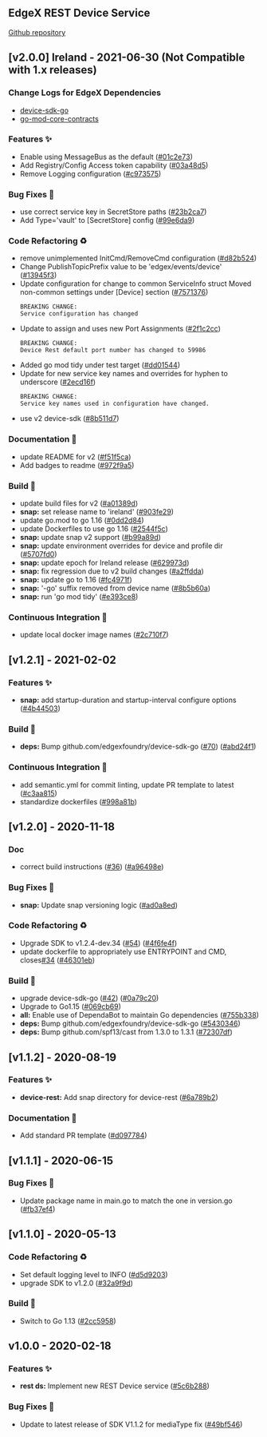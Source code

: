 
<a name="EdgeX REST Device Service (found in device-rest-go) Changelog"></a>
## EdgeX REST Device Service
[Github repository](https://github.com/edgexfoundry/device-rest-go)

## [v2.0.0] Ireland - 2021-06-30  (Not Compatible with 1.x releases)
### Change Logs for EdgeX Dependencies
- [device-sdk-go](https://github.com/edgexfoundry/device-sdk-go/blob/v2.0.0/CHANGELOG.md)
- [go-mod-core-contracts](https://github.com/edgexfoundry/go-mod-core-contracts/blob/v2.0.0/CHANGELOG.md)

### Features ✨
- Enable using MessageBus as the default ([#01c2e73](https://github.com/edgexfoundry/device-rest-go/commits/01c2e73))
- Add Registry/Config Access token capability ([#03a48d5](https://github.com/edgexfoundry/device-rest-go/commits/03a48d5))
- Remove Logging configuration ([#c973575](https://github.com/edgexfoundry/device-rest-go/commits/c973575))
### Bug Fixes 🐛
- use correct service key in SecretStore paths ([#23b2ca7](https://github.com/edgexfoundry/device-rest-go/commits/23b2ca7))
- Add Type='vault' to [SecretStore] config ([#99e6da9](https://github.com/edgexfoundry/device-rest-go/commits/99e6da9))
### Code Refactoring ♻
- remove unimplemented InitCmd/RemoveCmd configuration ([#d82b524](https://github.com/edgexfoundry/device-rest-go/commits/d82b524))
- Change PublishTopicPrefix value to be 'edgex/events/device' ([#13945f3](https://github.com/edgexfoundry/device-rest-go/commits/13945f3))
- Update configuration for change to common ServiceInfo struct Moved non-common settings under [Device] section ([#7571376](https://github.com/edgexfoundry/device-rest-go/commits/7571376))
    ```
    BREAKING CHANGE:
    Service configuration has changed
    ```
- Update to assign and uses new Port Assignments ([#2f1c2cc](https://github.com/edgexfoundry/device-rest-go/commits/2f1c2cc))
    ```
    BREAKING CHANGE:
    Device Rest default port number has changed to 59986
    ```
- Added go mod tidy under test target ([#dd01544](https://github.com/edgexfoundry/device-rest-go/commits/dd01544))
- Update for new service key names and overrides for hyphen to underscore ([#2ecd16f](https://github.com/edgexfoundry/device-rest-go/commits/2ecd16f))
    ```
    BREAKING CHANGE:
    Service key names used in configuration have changed.
    ```
- use v2 device-sdk ([#8b511d7](https://github.com/edgexfoundry/device-rest-go/commits/8b511d7))
### Documentation 📖
- update README for v2 ([#f51f5ca](https://github.com/edgexfoundry/device-rest-go/commits/f51f5ca))
- Add badges to readme ([#972f9a5](https://github.com/edgexfoundry/device-rest-go/commits/972f9a5))
### Build 👷
- update build files for v2 ([#a01389d](https://github.com/edgexfoundry/device-rest-go/commits/a01389d))
- **snap:** set release name to 'ireland' ([#903fe29](https://github.com/edgexfoundry/device-rest-go/commits/903fe29))
- update go.mod to go 1.16 ([#0dd2d84](https://github.com/edgexfoundry/device-rest-go/commits/0dd2d84))
- update Dockerfiles to use go 1.16 ([#2544f5c](https://github.com/edgexfoundry/device-rest-go/commits/2544f5c))
- **snap:** update snap v2 support ([#b99a89d](https://github.com/edgexfoundry/device-rest-go/commits/b99a89d))
- **snap:** update environment overrides for device and profile dir ([#5707fd0](https://github.com/edgexfoundry/device-rest-go/commits/5707fd0))
- **snap:** update epoch for Ireland release ([#629973d](https://github.com/edgexfoundry/device-rest-go/commits/629973d))
- **snap:** fix regression due to v2 build changes ([#a2ffdda](https://github.com/edgexfoundry/device-rest-go/commits/a2ffdda))
- **snap:** update go to 1.16 ([#fc4971f](https://github.com/edgexfoundry/device-rest-go/commits/fc4971f))
- **snap:** '-go' suffix removed from device name ([#8b5b60a](https://github.com/edgexfoundry/device-rest-go/commits/8b5b60a))
- **snap:** run 'go mod tidy' ([#e393ce8](https://github.com/edgexfoundry/device-rest-go/commits/e393ce8))
### Continuous Integration 🔄
- update local docker image names ([#2c710f7](https://github.com/edgexfoundry/device-rest-go/commits/2c710f7))

<a name="v1.2.1"></a>
## [v1.2.1] - 2021-02-02
### Features ✨
- **snap:** add startup-duration and startup-interval configure options ([#4b44503](https://github.com/edgexfoundry/device-rest-go/commits/4b44503))
### Build 👷
- **deps:** Bump github.com/edgexfoundry/device-sdk-go ([#70](https://github.com/edgexfoundry/device-rest-go/issues/70)) ([#abd24f1](https://github.com/edgexfoundry/device-rest-go/commits/abd24f1))
### Continuous Integration 🔄
- add semantic.yml for commit linting, update PR template to latest ([#c3aa815](https://github.com/edgexfoundry/device-rest-go/commits/c3aa815))
- standardize dockerfiles ([#998a81b](https://github.com/edgexfoundry/device-rest-go/commits/998a81b))

<a name="v1.2.0"></a>
## [v1.2.0] - 2020-11-18
### Doc
- correct build instructions ([#36](https://github.com/edgexfoundry/device-rest-go/issues/36)) ([#a96498e](https://github.com/edgexfoundry/device-rest-go/commits/a96498e))
### Bug Fixes 🐛
- **snap:** Update snap versioning logic ([#ad0a8ed](https://github.com/edgexfoundry/device-rest-go/commits/ad0a8ed))
### Code Refactoring ♻
- Upgrade SDK to v1.2.4-dev.34 ([#54](https://github.com/edgexfoundry/device-rest-go/issues/54)) ([#4f6fe4f](https://github.com/edgexfoundry/device-rest-go/commits/4f6fe4f))
- update dockerfile to appropriately use ENTRYPOINT and CMD, closes[#34](https://github.com/edgexfoundry/device-rest-go/issues/34) ([#46301eb](https://github.com/edgexfoundry/device-rest-go/commits/46301eb))
### Build 👷
- upgrade device-sdk-go ([#42](https://github.com/edgexfoundry/device-rest-go/issues/42)) ([#0a79c20](https://github.com/edgexfoundry/device-rest-go/commits/0a79c20))
- Upgrade to Go1.15 ([#069cb69](https://github.com/edgexfoundry/device-rest-go/commits/069cb69))
- **all:** Enable use of DependaBot to maintain Go dependencies ([#755b338](https://github.com/edgexfoundry/device-rest-go/commits/755b338))
- **deps:** Bump github.com/edgexfoundry/device-sdk-go ([#5430346](https://github.com/edgexfoundry/device-rest-go/commits/5430346))
- **deps:** Bump github.com/spf13/cast from 1.3.0 to 1.3.1 ([#72307df](https://github.com/edgexfoundry/device-rest-go/commits/72307df))

<a name="v1.1.2"></a>
## [v1.1.2] - 2020-08-19
### Features ✨
- **device-rest:** Add snap directory for device-rest ([#6a789b2](https://github.com/edgexfoundry/device-rest-go/commits/6a789b2))
### Documentation 📖
- Add standard PR template ([#d097784](https://github.com/edgexfoundry/device-rest-go/commits/d097784))

<a name="v1.1.1"></a>
## [v1.1.1] - 2020-06-15
### Bug Fixes 🐛
- Update package name in main.go to match the one in version.go ([#fb37ef4](https://github.com/edgexfoundry/device-rest-go/commits/fb37ef4))

<a name="v1.1.0"></a>
## [v1.1.0] - 2020-05-13
### Code Refactoring ♻
- Set default logging level to INFO ([#d5d9203](https://github.com/edgexfoundry/device-rest-go/commits/d5d9203))
- upgrade SDK to v1.2.0 ([#32a9f9d](https://github.com/edgexfoundry/device-rest-go/commits/32a9f9d))
### Build 👷
- Switch to Go 1.13 ([#2cc5958](https://github.com/edgexfoundry/device-rest-go/commits/2cc5958))

<a name="v1.0.0"></a>
## v1.0.0 - 2020-02-18
### Features ✨
- **rest ds:** Implement new REST Device service ([#5c6b288](https://github.com/edgexfoundry/device-rest-go/commits/5c6b288))
### Bug Fixes 🐛
- Update to latest release of SDK V1.1.2 for mediaType fix ([#49bf546](https://github.com/edgexfoundry/device-rest-go/commits/49bf546))
